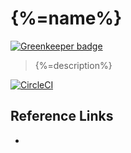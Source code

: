 # {%=name%}

[![Greenkeeper badge](https://badges.greenkeeper.io/stefanwalther/docker-telegraf-node-snmp.svg)](https://greenkeeper.io/)

> {%=description%}

[![CircleCI](https://circleci.com/gh/stefanwalther/docker-telegraf-node-snmp.svg?style=svg)](https://circleci.com/gh/stefanwalther/docker-verb)


## Reference Links

- 
